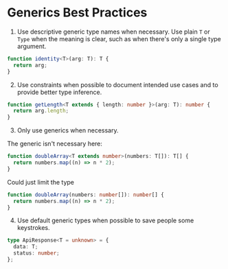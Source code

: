 # Generics Best Practices

1. Use descriptive generic type names when necessary. Use plain `T` or `Type` when the meaning is clear, such as when there's only a single type argument.

```ts
function identity<T>(arg: T): T {
  return arg;
}
```

2. Use constraints when possible to document intended use cases and to provide better type inference.

```ts
function getLength<T extends { length: number }>(arg: T): number {
  return arg.length;
}
```

3. Only use generics when necessary.

The generic isn't necessary here:

```ts
function doubleArray<T extends number>(numbers: T[]): T[] {
  return numbers.map((n) => n * 2);
}
```

Could just limit the type

```ts
function doubleArray(numbers: number[]): number[] {
  return numbers.map((n) => n * 2);
}
```

4. Use default generic types when possible to save people some keystrokes.

```ts
type ApiResponse<T = unknown> = {
  data: T;
  status: number;
};
```
